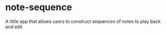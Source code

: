 # note-sequence
A little app that allows users to construct sequences of notes to play back and edit
